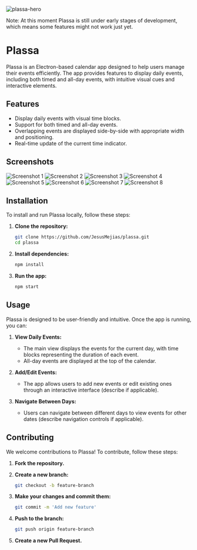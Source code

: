 ![plassa-hero](https://github.com/user-attachments/assets/b13d8c2b-e456-44b4-8e40-d69e8c0f55c8)

Note: At this moment Plassa is still under early stages of development, which means some features might not work just yet.

# Plassa

Plassa is an Electron-based calendar app designed to help users manage their events efficiently. The app provides features to display daily events, including both timed and all-day events, with intuitive visual cues and interactive elements.

## Features

- Display daily events with visual time blocks.
- Support for both timed and all-day events.
- Overlapping events are displayed side-by-side with appropriate width and positioning.
- Real-time update of the current time indicator.

## Screenshots

![Screenshot 1](https://github.com/user-attachments/assets/365a485a-47d7-474f-b7d2-4103f344110a)
![Screenshot 2](https://github.com/user-attachments/assets/82daddb7-06bc-4a30-a0b1-bd6dddb6c69c)
![Screenshot 3](https://github.com/user-attachments/assets/d538690d-0d54-4da9-903d-3f281ecbf494)
![Screenshot 4](https://github.com/user-attachments/assets/f2af695d-0670-4efd-9707-481c2bfb72ea)
![Screenshot 5](https://github.com/user-attachments/assets/d0a84dba-1ece-49b1-a01d-a734f8a16e59)
![Screenshot 6](https://github.com/user-attachments/assets/ed7b709a-583e-440c-9ba2-eb320ddd3fa9)
![Screenshot 7](https://github.com/user-attachments/assets/06662227-670c-4ca5-af76-04347d674d00)
![Screenshot 8](https://github.com/user-attachments/assets/ca3ddd95-e387-48e0-b2a6-1afd7d3fffa5)


## Installation

To install and run Plassa locally, follow these steps:

1. **Clone the repository:**

    ```sh
    git clone https://github.com/JesusMejias/plassa.git
    cd plassa
    ```

2. **Install dependencies:**

    ```sh
    npm install
    ```

3. **Run the app:**

    ```sh
    npm start
    ```

## Usage

Plassa is designed to be user-friendly and intuitive. Once the app is running, you can:

1. **View Daily Events:**
   - The main view displays the events for the current day, with time blocks representing the duration of each event.
   - All-day events are displayed at the top of the calendar.

2. **Add/Edit Events:**
   - The app allows users to add new events or edit existing ones through an interactive interface (describe if applicable).

3. **Navigate Between Days:**
   - Users can navigate between different days to view events for other dates (describe navigation controls if applicable).

## Contributing

We welcome contributions to Plassa! To contribute, follow these steps:

1. **Fork the repository.**
2. **Create a new branch:**

    ```sh
    git checkout -b feature-branch
    ```

3. **Make your changes and commit them:**

    ```sh
    git commit -m 'Add new feature'
    ```

4. **Push to the branch:**

    ```sh
    git push origin feature-branch
    ```

5. **Create a new Pull Request.**
